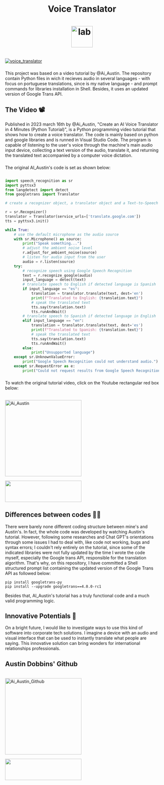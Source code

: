 <h1 align="center">
Voice Translator 
</h1>

<h1 align="center">
  <img align="center" alt="lab" height="70" width="70" src="https://images.vexels.com/media/users/3/166477/isolated/lists/9bb722f0e85ddbc1ce0f064534fd2311-icone-da-linguagem-de-programacao-python.png">

</h1>

<div style="display: inline_block"><br>
  <a href="https://www.artstation.com/artwork/qQ4y5D" target="_blank"><img align="center" alt="voice_translator" src="https://cdnb.artstation.com/p/assets/images/images/058/718/949/large/veysh-veysh-movie-still-professional-photograph-taken-with-canon-eos-855c677b-11fd-41d1-912c-b7ee86c72edc.jpg?1674809943"></a>
  </div> 

  ###

This project was based on a video tutorial by @Ai_Austin. The repository contain Python files in wich it recieves audio in several languages - with focus on portuguese translations, since is my native language - and prompt commands for libraries installation in Shell. Besides, it uses an updated version of Google Trans API.

###


## The Video 📽️

Published in 2023 march 16th by @Ai_Austin, "Create an AI Voice Translator in 4 Minutes (Python Tutorial)", is a Python programming video tutorial that shows how to create a voice translator. The code is mainly based on python and google libraries and is runned in Visual Studio Code. The program is capable of listening to the user's voice through the machine's main audio input device, collecting a text version of the audio, translate it, and returning the translated text accompanied by a computer voice dictation. 

###

The original AI_Austin's code is set as shown below:

``` python

import speech_recognition as sr
import pyttsx3
from langdetect import detect
from googletrans import Translator

# create a recognizer object, a translator object and a Text-to-Speech object

r = sr.Recognizer()
translator = Translator(service_urls=['translate.google.com'])
tts = pyttsx3.init()

while True:
    # use the default microphone as the audio source
    with sr.Microphone() as source:
        print("Speak something...")
        # adjust the ambient noise level
        r.adjust_for_ambient_noise(source)
        # listen for audio input from the user
        audio = r.listen(source)
    try:
        # recognize speech using Google Speech Recognition 
        text = r.recognize_google(audio)
        input_language = detect(text)
        # translate speech to English if detected language is Spanish
        if input_language == "es":
            translation = translator.translate(text, dest='en')
            print(f"Translated to English: {translation.text}")
            # speak the translated text
            tts.say(translation.text)
            tts.runAndWait()
        # translate speech to Spanish if detected language in English
        elif input_language == "en":
            translation = translator.translate(text, dest='es')
            print(f"Translated to Spanish: {translation.text}")
            # speak the translated text
            tts.say(translation.text)
            tts.runAndWait()
        else:
            print("Unsupported language")
    except sr.UnknownValueError:
        print("Google Speech Recognition could not understand audio.")
    except sr.RequestError as e:
        print("Could not request results from Google Speech Recognition service: {e}")

```


###

To watch the original tutorial video, click on the Youtube rectangular red box below:

<div style="display: inline_block"><br>
  <img align="center" alt="Ai_Austin" height="250" width="250" src="https://yt3.googleusercontent.com/BIfx2QyabFvmF0KWynripygJZFq8buzPidi0VhXE3BGg-g1Xgzug4j813WiXWyhLB7LDmdyq9Gw=s900-c-k-c0x00ffffff-no-rj">
  
  <a href="https://youtu.be/oMOfN13Py84" target="_blank"><img align="center" height="70" width="250" src="https://img.shields.io/badge/YouTube-FF0000?style=for-the-badge&logo=youtube&logoColor=white" target="_blank"></a>
</div> 

## Differences between codes 👨‍💻

There were barely none different coding structure between mine's and Austin's. In fact, the whole code was developed by watching Austin's tutorial. However, following some researches and Chat GPT's orientations through some issues I had to deal with, like code not working, bugs and syntax errors; I couldn't rely entirely on the tutorial, since some of the indicated libraries were not fully updated by the time I wrote the code myself, especially the Google trans API, responsible for the translation algorithm. That's why, on this repository, I have committed a Shell structured prompt list containing the updated version of the Google Trans API as followed below: 

```shell
pip install googletrans-py
pip install --upgrade googletrans==4.0.0-rc1
```
Besides that, AI_Austin's tutorial has a truly functional code and a much valid programming logic.

## Innovative Potentials 🧠

On a bright future, I would like to investigate ways to use this kind of software into corporate tech solutions. I imagine a device with an audio and visual interface that can be used to instantly translate what people are saying. This innovative solution can bring wonders for international relationships professionals.

## Austin Dobbins' Github

<div style="display: inline_block"><br>
  <img align="center" alt="Ai_Austin_Github" height="250" width="250" src="https://avatars.githubusercontent.com/u/128954893?v=4">
  
  <a href="https://github.com/Ai-Austin" target="_blank"><img align="center" height="70" width="250" src="https://img.shields.io/badge/GitHub-100000?style=for-the-badge&logo=github&logoColor=blue" target="_blank"></a>
</div> 

